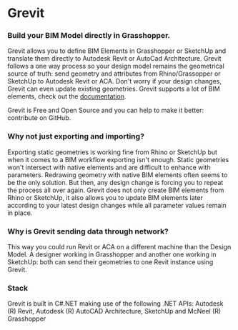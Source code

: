 # Grevit

### Build your BIM Model directly in Grasshopper.

Grevit allows you to define BIM Elements in Grasshopper or SketchUp and translate them directly to Autodesk Revit or AutoCad Architecture. Grevit follows a one way process so your design model remains the geometrical source of truth: send geometry and attributes from Rhino/Grassopper or SketchUp to Autodesk Revit or ACA. Don't worry if your design changes, Grevit can even update existing geometries. Grevit supports a lot of BIM elements, check out the 
[documentation](https://grevit.gitbooks.io/grevit-documentation/content/).

Grevit is Free and Open Source and you can help to make it better: contribute on GitHub.

### Why not just exporting and importing?

Exporting static geometries is working fine from Rhino or SketchUp but when it comes to a BIM workflow exporting isn't enough. Static geometries won't intersect with native elements and are difficult to enhance with parameters. Redrawing geometry with native BIM elements often seems to be the only solution. But then, any design change is forcing you to repeat the process all over again. Grevit does not only create BIM elements from Rhino or SketchUp, it also allows you to update BIM elements later according to your latest design changes while all parameter values remain in place.

### Why is Grevit sending data through network?

This way you could run Revit or ACA on a different machine than the Design Model. A designer working in Grasshopper and another one working in SketchUp: both can send their geometries to one Revit instance using Grevit.

### Stack

Grevit is built in C#.NET making use of the following .NET APIs:
Autodesk (R) Revit, Autodesk (R) AutoCAD Architecture, SketchUp and McNeel (R) Grasshopper

